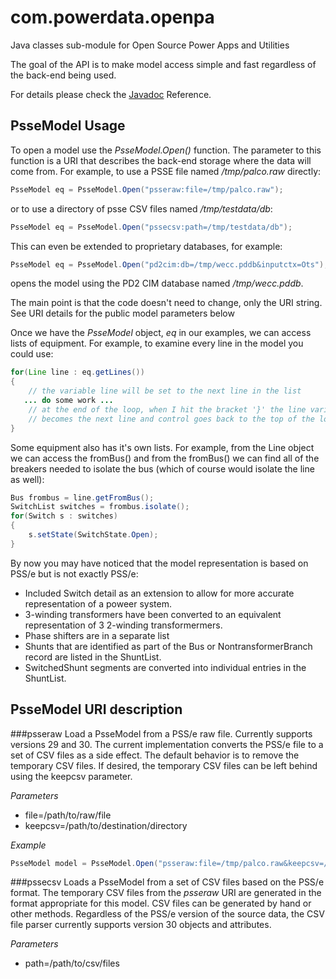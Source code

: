 com.powerdata.openpa
====================
Java classes sub-module for Open Source Power Apps and Utilities

The goal of the API is to make model access simple and fast regardless of the back-end being used.

For details please check the [Javadoc](http://powerdata.github.io/com.powerdata.openpa) Reference.

PsseModel Usage
-----
To open a model use the *PsseModel.Open()* function.  The parameter to this function is a URI that
describes the back-end storage where the data will come from.  For example, to use a PSSE file named
*/tmp/palco.raw* directly:
```java
PsseModel eq = PsseModel.Open("psseraw:file=/tmp/palco.raw");
```
or to use a directory of psse CSV files named */tmp/testdata/db*:
```java
PsseModel eq = PsseModel.Open("pssecsv:path=/tmp/testdata/db");
```
This can even be extended to proprietary databases, for example:
```java
PsseModel eq = PsseModel.Open("pd2cim:db=/tmp/wecc.pddb&inputctx=Ots");
```
opens the model using the PD2 CIM database named */tmp/wecc.pddb*.

The main point is that the code doesn't need to change, only the URI string.
See URI details for the public model parameters below

Once we have the *PsseModel* object, *eq* in our examples, we can access lists of equipment.  For example,
to examine every line in the model you could use:
```java
for(Line line : eq.getLines())
{
    // the variable line will be set to the next line in the list
   ... do some work ...
    // at the end of the loop, when I hit the bracket '}' the line variable
    // becomes the next line and control goes back to the top of the loop.
}
```
Some equipment also has it's own lists.  For example, from the Line object we can access the fromBus()
and from the fromBus() we can find all of the breakers needed to isolate the bus (which of course would
isolate the line as well):
```java
Bus frombus = line.getFromBus();
SwitchList switches = frombus.isolate();
for(Switch s : switches)
{
    s.setState(SwitchState.Open);
}
```
By now you may have noticed that the model representation is based on PSS/e but is not exactly PSS/e:
* Included Switch detail as an extension to allow for more accurate representation of a poweer system.
* 3-winding transformers have been converted to an equivalent representation of 3 2-winding transformermers.
* Phase shifters are in a separate list
* Shunts that are identified as part of the Bus or NontransformerBranch record are listed in the ShuntList.
* SwitchedShunt segments are converted into individual entries in the ShuntList.

PsseModel URI description
--------------------

###psseraw
Load a PsseModel from a PSS/e raw file.  Currently supports versions 29 and 30.  The current implementation
converts the PSS/e file to a set of CSV files as a side effect.  The default behavior is to remove the temporary CSV files.
If desired, the temporary CSV files can be left behind using the keepcsv parameter.

*Parameters*
* file=/path/to/raw/file
* keepcsv=/path/to/destination/directory

*Example*
```java
PsseModel model = PsseModel.Open("psseraw:file=/tmp/palco.raw&keepcsv=/tmp/palcocsv");
```

###pssecsv
Loads a PsseModel from a set of CSV files based on the PSS/e format.  The temporary CSV files from the *psseraw* URI are generated
in the format appropriate for this model.  CSV files can be generated by hand or other methods.  Regardless of the PSS/e version 
of the source data, the CSV file parser currently supports version 30 objects and attributes.

*Parameters*
* path=/path/to/csv/files
